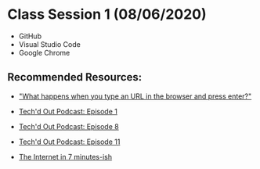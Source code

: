 # Class Session 1 (08/06/2020)

- GitHub
- Visual Studio Code
- Google Chrome

## Recommended Resources:

- ["What happens when you type an URL in the browser and press enter?"](https://medium.com/@maneesha.wijesinghe1/what-happens-when-you-type-an-url-in-the-browser-and-press-enter-bb0aa2449c1a)

- [Tech'd Out Podcast: Episode 1](https://anchor.fm/techdout/episodes/1--The-Internet--Browsers--and-How-JavaScript-Became-Trendy-e1bubb)

- [Tech'd Out Podcast: Episode 8](https://anchor.fm/techdout/episodes/8--Servers-and-The-Cloud-Amazon-Secretly-Holds-the-Internet-e1jbhf/a-a3rd4g)

- [Tech'd Out Podcast: Episode 11](https://anchor.fm/techdout/episodes/11--Browsers-and-Web-Apps-How-Theyre-Basically-Just-Tacos-e1n9dt/a-a45nig)

- [The Internet in 7 minutes-ish](https://youtu.be/dk8-M5fz8cs)

